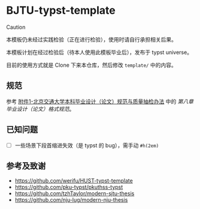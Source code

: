 # BJTU-typst-template

> [!CAUTION]
>
> 本模板仍未经过实践检验（正在进行检验），使用时请自行承担相关后果。

本模板计划在经过检验后（待本人使用此模板毕业后），发布于 typst universe。

目前的使用方式就是 Clone 下来本仓库，然后修改 `template/` 中的内容。

## 规范

参考 [附件1-北京交通大学本科毕业设计（论文）规范与质量抽检办法](./files/附件1-北京交通大学本科毕业设计（论文）规范与质量抽检办法) 中的 *第八章 毕业设计（论文）格式规范*。

## 已知问题

- [ ] 一些场景下段首缩进失效（是 typst 的 bug），需手动 `#h(2em)`

## 参考及致谢

- https://github.com/werifu/HUST-typst-template
- https://github.com/pku-typst/pkuthss-typst
- https://github.com/tzhTaylor/modern-sjtu-thesis
- https://github.com/nju-lug/modern-nju-thesis
